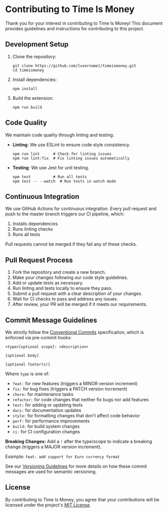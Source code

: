 # Contributing to Time Is Money

Thank you for your interest in contributing to Time Is Money! This document provides guidelines and instructions for contributing to this project.

## Development Setup

1. Clone the repository:

   ```
   git clone https://github.com/[username]/timeismoney.git
   cd timeismoney
   ```

2. Install dependencies:

   ```
   npm install
   ```

3. Build the extension:
   ```
   npm run build
   ```

## Code Quality

We maintain code quality through linting and testing:

- **Linting**: We use ESLint to ensure code style consistency.

  ```
  npm run lint      # Check for linting issues
  npm run lint:fix  # Fix linting issues automatically
  ```

- **Testing**: We use Jest for unit testing.
  ```
  npm test          # Run all tests
  npm test -- --watch  # Run tests in watch mode
  ```

## Continuous Integration

We use GitHub Actions for continuous integration. Every pull request and push to the master branch triggers our CI pipeline, which:

1. Installs dependencies
2. Runs linting checks
3. Runs all tests

Pull requests cannot be merged if they fail any of these checks.

## Pull Request Process

1. Fork the repository and create a new branch.
2. Make your changes following our code style guidelines.
3. Add or update tests as necessary.
4. Run linting and tests locally to ensure they pass.
5. Submit a pull request with a clear description of your changes.
6. Wait for CI checks to pass and address any issues.
7. After review, your PR will be merged if it meets our requirements.

## Commit Message Guidelines

We strictly follow the [Conventional Commits](https://www.conventionalcommits.org/) specification, which is enforced via pre-commit hooks:

```
<type>[optional scope]: <description>

[optional body]

[optional footer(s)]
```

Where `type` is one of:

- `feat:` for new features (triggers a MINOR version increment)
- `fix:` for bug fixes (triggers a PATCH version increment)
- `chore:` for maintenance tasks
- `refactor:` for code changes that neither fix bugs nor add features
- `test:` for adding or updating tests
- `docs:` for documentation updates
- `style:` for formatting changes that don't affect code behavior
- `perf:` for performance improvements
- `build:` for build system changes
- `ci:` for CI configuration changes

**Breaking Changes:** Add a `!` after the type/scope to indicate a breaking change (triggers a MAJOR version increment).

Example: `feat: add support for Euro currency format`

See our [Versioning Guidelines](VERSIONING.md) for more details on how these commit messages are used for semantic versioning.

## License

By contributing to Time Is Money, you agree that your contributions will be licensed under the project's [MIT License](LICENSE).
